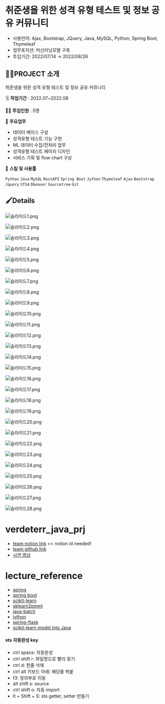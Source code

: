 # 취준생을 위한 성격 유형 테스트 및 정보 공유 커뮤니티

- 사용언어: Ajax, Bootstrap, JQuery, Java, MySQL, Python, Spring Boot, Thymeleaf
- 업무포지션: 머신러닝모델 구축
- 투입기간: 2022/07/14 → 2022/08/26

## 👩‍🏫PROJECT 소개

취준생을 위한 성격 유형 테스트 및 정보 공유 커뮤니티

🗓️ **작업기간** : 2022.07~2022.08

👨‍💻 **투입인원** : 5명

📒 **주요업무** 

- 데이터 베이스 구성
- 성격유형 테스트 기능 구현
- ML 데이터 수집/전처리 업무
- 성격유형 테스트 페이지 디자인
- 서비스 기획 및 flow chart 구상

🌱 **스킬 및 사용툴**

`Python` `Java` `MySQL` `RestAPI` `Spring Boot` `Jython` `Thymeleaf` `Ajax` `Bootstrap` `Jquery` `STS4` `Dbeaver` `Sourcetree` `Git`

## 🖌️Details


![슬라이드1.png](verdeterr/%E1%84%8E%E1%85%B1%E1%84%8C%E1%85%AE%E1%86%AB%E1%84%89%E1%85%A2%E1%86%BC%E1%84%8B%E1%85%B3%E1%86%AF%20%E1%84%8B%E1%85%B1%E1%84%92%E1%85%A1%E1%86%AB%20%E1%84%89%E1%85%A5%E1%86%BC%E1%84%80%E1%85%A7%E1%86%A8%20%E1%84%8B%E1%85%B2%E1%84%92%E1%85%A7%E1%86%BC%20%E1%84%90%E1%85%A6%E1%84%89%E1%85%B3%E1%84%90%E1%85%B3%20%E1%84%86%E1%85%B5%E1%86%BE%20%E1%84%8C%E1%85%A5%E1%86%BC%E1%84%87%E1%85%A9%20%E1%84%80%E1%85%A9%20d5224d1b5c56407eb7b363036b7a7c01/%25E1%2584%2589%25E1%2585%25B3%25E1%2586%25AF%25E1%2584%2585%25E1%2585%25A1%25E1%2584%258B%25E1%2585%25B5%25E1%2584%2583%25E1%2585%25B31.png)

![슬라이드2.png](%E1%84%8E%E1%85%B1%E1%84%8C%E1%85%AE%E1%86%AB%E1%84%89%E1%85%A2%E1%86%BC%E1%84%8B%E1%85%B3%E1%86%AF%20%E1%84%8B%E1%85%B1%E1%84%92%E1%85%A1%E1%86%AB%20%E1%84%89%E1%85%A5%E1%86%BC%E1%84%80%E1%85%A7%E1%86%A8%20%E1%84%8B%E1%85%B2%E1%84%92%E1%85%A7%E1%86%BC%20%E1%84%90%E1%85%A6%E1%84%89%E1%85%B3%E1%84%90%E1%85%B3%20%E1%84%86%E1%85%B5%E1%86%BE%20%E1%84%8C%E1%85%A5%E1%86%BC%E1%84%87%E1%85%A9%20%E1%84%80%E1%85%A9%20d5224d1b5c56407eb7b363036b7a7c01/%25E1%2584%2589%25E1%2585%25B3%25E1%2586%25AF%25E1%2584%2585%25E1%2585%25A1%25E1%2584%258B%25E1%2585%25B5%25E1%2584%2583%25E1%2585%25B32.png)

![슬라이드3.png](%E1%84%8E%E1%85%B1%E1%84%8C%E1%85%AE%E1%86%AB%E1%84%89%E1%85%A2%E1%86%BC%E1%84%8B%E1%85%B3%E1%86%AF%20%E1%84%8B%E1%85%B1%E1%84%92%E1%85%A1%E1%86%AB%20%E1%84%89%E1%85%A5%E1%86%BC%E1%84%80%E1%85%A7%E1%86%A8%20%E1%84%8B%E1%85%B2%E1%84%92%E1%85%A7%E1%86%BC%20%E1%84%90%E1%85%A6%E1%84%89%E1%85%B3%E1%84%90%E1%85%B3%20%E1%84%86%E1%85%B5%E1%86%BE%20%E1%84%8C%E1%85%A5%E1%86%BC%E1%84%87%E1%85%A9%20%E1%84%80%E1%85%A9%20d5224d1b5c56407eb7b363036b7a7c01/%25E1%2584%2589%25E1%2585%25B3%25E1%2586%25AF%25E1%2584%2585%25E1%2585%25A1%25E1%2584%258B%25E1%2585%25B5%25E1%2584%2583%25E1%2585%25B33.png)

![슬라이드4.png](%E1%84%8E%E1%85%B1%E1%84%8C%E1%85%AE%E1%86%AB%E1%84%89%E1%85%A2%E1%86%BC%E1%84%8B%E1%85%B3%E1%86%AF%20%E1%84%8B%E1%85%B1%E1%84%92%E1%85%A1%E1%86%AB%20%E1%84%89%E1%85%A5%E1%86%BC%E1%84%80%E1%85%A7%E1%86%A8%20%E1%84%8B%E1%85%B2%E1%84%92%E1%85%A7%E1%86%BC%20%E1%84%90%E1%85%A6%E1%84%89%E1%85%B3%E1%84%90%E1%85%B3%20%E1%84%86%E1%85%B5%E1%86%BE%20%E1%84%8C%E1%85%A5%E1%86%BC%E1%84%87%E1%85%A9%20%E1%84%80%E1%85%A9%20d5224d1b5c56407eb7b363036b7a7c01/%25E1%2584%2589%25E1%2585%25B3%25E1%2586%25AF%25E1%2584%2585%25E1%2585%25A1%25E1%2584%258B%25E1%2585%25B5%25E1%2584%2583%25E1%2585%25B34.png)

![슬라이드5.png](%E1%84%8E%E1%85%B1%E1%84%8C%E1%85%AE%E1%86%AB%E1%84%89%E1%85%A2%E1%86%BC%E1%84%8B%E1%85%B3%E1%86%AF%20%E1%84%8B%E1%85%B1%E1%84%92%E1%85%A1%E1%86%AB%20%E1%84%89%E1%85%A5%E1%86%BC%E1%84%80%E1%85%A7%E1%86%A8%20%E1%84%8B%E1%85%B2%E1%84%92%E1%85%A7%E1%86%BC%20%E1%84%90%E1%85%A6%E1%84%89%E1%85%B3%E1%84%90%E1%85%B3%20%E1%84%86%E1%85%B5%E1%86%BE%20%E1%84%8C%E1%85%A5%E1%86%BC%E1%84%87%E1%85%A9%20%E1%84%80%E1%85%A9%20d5224d1b5c56407eb7b363036b7a7c01/%25E1%2584%2589%25E1%2585%25B3%25E1%2586%25AF%25E1%2584%2585%25E1%2585%25A1%25E1%2584%258B%25E1%2585%25B5%25E1%2584%2583%25E1%2585%25B35.png)

![슬라이드6.png](%E1%84%8E%E1%85%B1%E1%84%8C%E1%85%AE%E1%86%AB%E1%84%89%E1%85%A2%E1%86%BC%E1%84%8B%E1%85%B3%E1%86%AF%20%E1%84%8B%E1%85%B1%E1%84%92%E1%85%A1%E1%86%AB%20%E1%84%89%E1%85%A5%E1%86%BC%E1%84%80%E1%85%A7%E1%86%A8%20%E1%84%8B%E1%85%B2%E1%84%92%E1%85%A7%E1%86%BC%20%E1%84%90%E1%85%A6%E1%84%89%E1%85%B3%E1%84%90%E1%85%B3%20%E1%84%86%E1%85%B5%E1%86%BE%20%E1%84%8C%E1%85%A5%E1%86%BC%E1%84%87%E1%85%A9%20%E1%84%80%E1%85%A9%20d5224d1b5c56407eb7b363036b7a7c01/%25E1%2584%2589%25E1%2585%25B3%25E1%2586%25AF%25E1%2584%2585%25E1%2585%25A1%25E1%2584%258B%25E1%2585%25B5%25E1%2584%2583%25E1%2585%25B36.png)

![슬라이드7.png](%E1%84%8E%E1%85%B1%E1%84%8C%E1%85%AE%E1%86%AB%E1%84%89%E1%85%A2%E1%86%BC%E1%84%8B%E1%85%B3%E1%86%AF%20%E1%84%8B%E1%85%B1%E1%84%92%E1%85%A1%E1%86%AB%20%E1%84%89%E1%85%A5%E1%86%BC%E1%84%80%E1%85%A7%E1%86%A8%20%E1%84%8B%E1%85%B2%E1%84%92%E1%85%A7%E1%86%BC%20%E1%84%90%E1%85%A6%E1%84%89%E1%85%B3%E1%84%90%E1%85%B3%20%E1%84%86%E1%85%B5%E1%86%BE%20%E1%84%8C%E1%85%A5%E1%86%BC%E1%84%87%E1%85%A9%20%E1%84%80%E1%85%A9%20d5224d1b5c56407eb7b363036b7a7c01/%25E1%2584%2589%25E1%2585%25B3%25E1%2586%25AF%25E1%2584%2585%25E1%2585%25A1%25E1%2584%258B%25E1%2585%25B5%25E1%2584%2583%25E1%2585%25B37.png)

![슬라이드8.png](%E1%84%8E%E1%85%B1%E1%84%8C%E1%85%AE%E1%86%AB%E1%84%89%E1%85%A2%E1%86%BC%E1%84%8B%E1%85%B3%E1%86%AF%20%E1%84%8B%E1%85%B1%E1%84%92%E1%85%A1%E1%86%AB%20%E1%84%89%E1%85%A5%E1%86%BC%E1%84%80%E1%85%A7%E1%86%A8%20%E1%84%8B%E1%85%B2%E1%84%92%E1%85%A7%E1%86%BC%20%E1%84%90%E1%85%A6%E1%84%89%E1%85%B3%E1%84%90%E1%85%B3%20%E1%84%86%E1%85%B5%E1%86%BE%20%E1%84%8C%E1%85%A5%E1%86%BC%E1%84%87%E1%85%A9%20%E1%84%80%E1%85%A9%20d5224d1b5c56407eb7b363036b7a7c01/%25E1%2584%2589%25E1%2585%25B3%25E1%2586%25AF%25E1%2584%2585%25E1%2585%25A1%25E1%2584%258B%25E1%2585%25B5%25E1%2584%2583%25E1%2585%25B38.png)

![슬라이드9.png](%E1%84%8E%E1%85%B1%E1%84%8C%E1%85%AE%E1%86%AB%E1%84%89%E1%85%A2%E1%86%BC%E1%84%8B%E1%85%B3%E1%86%AF%20%E1%84%8B%E1%85%B1%E1%84%92%E1%85%A1%E1%86%AB%20%E1%84%89%E1%85%A5%E1%86%BC%E1%84%80%E1%85%A7%E1%86%A8%20%E1%84%8B%E1%85%B2%E1%84%92%E1%85%A7%E1%86%BC%20%E1%84%90%E1%85%A6%E1%84%89%E1%85%B3%E1%84%90%E1%85%B3%20%E1%84%86%E1%85%B5%E1%86%BE%20%E1%84%8C%E1%85%A5%E1%86%BC%E1%84%87%E1%85%A9%20%E1%84%80%E1%85%A9%20d5224d1b5c56407eb7b363036b7a7c01/%25E1%2584%2589%25E1%2585%25B3%25E1%2586%25AF%25E1%2584%2585%25E1%2585%25A1%25E1%2584%258B%25E1%2585%25B5%25E1%2584%2583%25E1%2585%25B39.png)

![슬라이드10.png](%E1%84%8E%E1%85%B1%E1%84%8C%E1%85%AE%E1%86%AB%E1%84%89%E1%85%A2%E1%86%BC%E1%84%8B%E1%85%B3%E1%86%AF%20%E1%84%8B%E1%85%B1%E1%84%92%E1%85%A1%E1%86%AB%20%E1%84%89%E1%85%A5%E1%86%BC%E1%84%80%E1%85%A7%E1%86%A8%20%E1%84%8B%E1%85%B2%E1%84%92%E1%85%A7%E1%86%BC%20%E1%84%90%E1%85%A6%E1%84%89%E1%85%B3%E1%84%90%E1%85%B3%20%E1%84%86%E1%85%B5%E1%86%BE%20%E1%84%8C%E1%85%A5%E1%86%BC%E1%84%87%E1%85%A9%20%E1%84%80%E1%85%A9%20d5224d1b5c56407eb7b363036b7a7c01/%25E1%2584%2589%25E1%2585%25B3%25E1%2586%25AF%25E1%2584%2585%25E1%2585%25A1%25E1%2584%258B%25E1%2585%25B5%25E1%2584%2583%25E1%2585%25B310.png)

![슬라이드11.png](%E1%84%8E%E1%85%B1%E1%84%8C%E1%85%AE%E1%86%AB%E1%84%89%E1%85%A2%E1%86%BC%E1%84%8B%E1%85%B3%E1%86%AF%20%E1%84%8B%E1%85%B1%E1%84%92%E1%85%A1%E1%86%AB%20%E1%84%89%E1%85%A5%E1%86%BC%E1%84%80%E1%85%A7%E1%86%A8%20%E1%84%8B%E1%85%B2%E1%84%92%E1%85%A7%E1%86%BC%20%E1%84%90%E1%85%A6%E1%84%89%E1%85%B3%E1%84%90%E1%85%B3%20%E1%84%86%E1%85%B5%E1%86%BE%20%E1%84%8C%E1%85%A5%E1%86%BC%E1%84%87%E1%85%A9%20%E1%84%80%E1%85%A9%20d5224d1b5c56407eb7b363036b7a7c01/%25E1%2584%2589%25E1%2585%25B3%25E1%2586%25AF%25E1%2584%2585%25E1%2585%25A1%25E1%2584%258B%25E1%2585%25B5%25E1%2584%2583%25E1%2585%25B311.png)

![슬라이드12.png](%E1%84%8E%E1%85%B1%E1%84%8C%E1%85%AE%E1%86%AB%E1%84%89%E1%85%A2%E1%86%BC%E1%84%8B%E1%85%B3%E1%86%AF%20%E1%84%8B%E1%85%B1%E1%84%92%E1%85%A1%E1%86%AB%20%E1%84%89%E1%85%A5%E1%86%BC%E1%84%80%E1%85%A7%E1%86%A8%20%E1%84%8B%E1%85%B2%E1%84%92%E1%85%A7%E1%86%BC%20%E1%84%90%E1%85%A6%E1%84%89%E1%85%B3%E1%84%90%E1%85%B3%20%E1%84%86%E1%85%B5%E1%86%BE%20%E1%84%8C%E1%85%A5%E1%86%BC%E1%84%87%E1%85%A9%20%E1%84%80%E1%85%A9%20d5224d1b5c56407eb7b363036b7a7c01/%25E1%2584%2589%25E1%2585%25B3%25E1%2586%25AF%25E1%2584%2585%25E1%2585%25A1%25E1%2584%258B%25E1%2585%25B5%25E1%2584%2583%25E1%2585%25B312.png)

![슬라이드13.png](%E1%84%8E%E1%85%B1%E1%84%8C%E1%85%AE%E1%86%AB%E1%84%89%E1%85%A2%E1%86%BC%E1%84%8B%E1%85%B3%E1%86%AF%20%E1%84%8B%E1%85%B1%E1%84%92%E1%85%A1%E1%86%AB%20%E1%84%89%E1%85%A5%E1%86%BC%E1%84%80%E1%85%A7%E1%86%A8%20%E1%84%8B%E1%85%B2%E1%84%92%E1%85%A7%E1%86%BC%20%E1%84%90%E1%85%A6%E1%84%89%E1%85%B3%E1%84%90%E1%85%B3%20%E1%84%86%E1%85%B5%E1%86%BE%20%E1%84%8C%E1%85%A5%E1%86%BC%E1%84%87%E1%85%A9%20%E1%84%80%E1%85%A9%20d5224d1b5c56407eb7b363036b7a7c01/%25E1%2584%2589%25E1%2585%25B3%25E1%2586%25AF%25E1%2584%2585%25E1%2585%25A1%25E1%2584%258B%25E1%2585%25B5%25E1%2584%2583%25E1%2585%25B313.png)

![슬라이드14.png](%E1%84%8E%E1%85%B1%E1%84%8C%E1%85%AE%E1%86%AB%E1%84%89%E1%85%A2%E1%86%BC%E1%84%8B%E1%85%B3%E1%86%AF%20%E1%84%8B%E1%85%B1%E1%84%92%E1%85%A1%E1%86%AB%20%E1%84%89%E1%85%A5%E1%86%BC%E1%84%80%E1%85%A7%E1%86%A8%20%E1%84%8B%E1%85%B2%E1%84%92%E1%85%A7%E1%86%BC%20%E1%84%90%E1%85%A6%E1%84%89%E1%85%B3%E1%84%90%E1%85%B3%20%E1%84%86%E1%85%B5%E1%86%BE%20%E1%84%8C%E1%85%A5%E1%86%BC%E1%84%87%E1%85%A9%20%E1%84%80%E1%85%A9%20d5224d1b5c56407eb7b363036b7a7c01/%25E1%2584%2589%25E1%2585%25B3%25E1%2586%25AF%25E1%2584%2585%25E1%2585%25A1%25E1%2584%258B%25E1%2585%25B5%25E1%2584%2583%25E1%2585%25B314.png)

![슬라이드15.png](%E1%84%8E%E1%85%B1%E1%84%8C%E1%85%AE%E1%86%AB%E1%84%89%E1%85%A2%E1%86%BC%E1%84%8B%E1%85%B3%E1%86%AF%20%E1%84%8B%E1%85%B1%E1%84%92%E1%85%A1%E1%86%AB%20%E1%84%89%E1%85%A5%E1%86%BC%E1%84%80%E1%85%A7%E1%86%A8%20%E1%84%8B%E1%85%B2%E1%84%92%E1%85%A7%E1%86%BC%20%E1%84%90%E1%85%A6%E1%84%89%E1%85%B3%E1%84%90%E1%85%B3%20%E1%84%86%E1%85%B5%E1%86%BE%20%E1%84%8C%E1%85%A5%E1%86%BC%E1%84%87%E1%85%A9%20%E1%84%80%E1%85%A9%20d5224d1b5c56407eb7b363036b7a7c01/%25E1%2584%2589%25E1%2585%25B3%25E1%2586%25AF%25E1%2584%2585%25E1%2585%25A1%25E1%2584%258B%25E1%2585%25B5%25E1%2584%2583%25E1%2585%25B315.png)

![슬라이드16.png](%E1%84%8E%E1%85%B1%E1%84%8C%E1%85%AE%E1%86%AB%E1%84%89%E1%85%A2%E1%86%BC%E1%84%8B%E1%85%B3%E1%86%AF%20%E1%84%8B%E1%85%B1%E1%84%92%E1%85%A1%E1%86%AB%20%E1%84%89%E1%85%A5%E1%86%BC%E1%84%80%E1%85%A7%E1%86%A8%20%E1%84%8B%E1%85%B2%E1%84%92%E1%85%A7%E1%86%BC%20%E1%84%90%E1%85%A6%E1%84%89%E1%85%B3%E1%84%90%E1%85%B3%20%E1%84%86%E1%85%B5%E1%86%BE%20%E1%84%8C%E1%85%A5%E1%86%BC%E1%84%87%E1%85%A9%20%E1%84%80%E1%85%A9%20d5224d1b5c56407eb7b363036b7a7c01/%25E1%2584%2589%25E1%2585%25B3%25E1%2586%25AF%25E1%2584%2585%25E1%2585%25A1%25E1%2584%258B%25E1%2585%25B5%25E1%2584%2583%25E1%2585%25B316.png)

![슬라이드17.png](%E1%84%8E%E1%85%B1%E1%84%8C%E1%85%AE%E1%86%AB%E1%84%89%E1%85%A2%E1%86%BC%E1%84%8B%E1%85%B3%E1%86%AF%20%E1%84%8B%E1%85%B1%E1%84%92%E1%85%A1%E1%86%AB%20%E1%84%89%E1%85%A5%E1%86%BC%E1%84%80%E1%85%A7%E1%86%A8%20%E1%84%8B%E1%85%B2%E1%84%92%E1%85%A7%E1%86%BC%20%E1%84%90%E1%85%A6%E1%84%89%E1%85%B3%E1%84%90%E1%85%B3%20%E1%84%86%E1%85%B5%E1%86%BE%20%E1%84%8C%E1%85%A5%E1%86%BC%E1%84%87%E1%85%A9%20%E1%84%80%E1%85%A9%20d5224d1b5c56407eb7b363036b7a7c01/%25E1%2584%2589%25E1%2585%25B3%25E1%2586%25AF%25E1%2584%2585%25E1%2585%25A1%25E1%2584%258B%25E1%2585%25B5%25E1%2584%2583%25E1%2585%25B317.png)

![슬라이드18.png](%E1%84%8E%E1%85%B1%E1%84%8C%E1%85%AE%E1%86%AB%E1%84%89%E1%85%A2%E1%86%BC%E1%84%8B%E1%85%B3%E1%86%AF%20%E1%84%8B%E1%85%B1%E1%84%92%E1%85%A1%E1%86%AB%20%E1%84%89%E1%85%A5%E1%86%BC%E1%84%80%E1%85%A7%E1%86%A8%20%E1%84%8B%E1%85%B2%E1%84%92%E1%85%A7%E1%86%BC%20%E1%84%90%E1%85%A6%E1%84%89%E1%85%B3%E1%84%90%E1%85%B3%20%E1%84%86%E1%85%B5%E1%86%BE%20%E1%84%8C%E1%85%A5%E1%86%BC%E1%84%87%E1%85%A9%20%E1%84%80%E1%85%A9%20d5224d1b5c56407eb7b363036b7a7c01/%25E1%2584%2589%25E1%2585%25B3%25E1%2586%25AF%25E1%2584%2585%25E1%2585%25A1%25E1%2584%258B%25E1%2585%25B5%25E1%2584%2583%25E1%2585%25B318.png)

![슬라이드19.png](%E1%84%8E%E1%85%B1%E1%84%8C%E1%85%AE%E1%86%AB%E1%84%89%E1%85%A2%E1%86%BC%E1%84%8B%E1%85%B3%E1%86%AF%20%E1%84%8B%E1%85%B1%E1%84%92%E1%85%A1%E1%86%AB%20%E1%84%89%E1%85%A5%E1%86%BC%E1%84%80%E1%85%A7%E1%86%A8%20%E1%84%8B%E1%85%B2%E1%84%92%E1%85%A7%E1%86%BC%20%E1%84%90%E1%85%A6%E1%84%89%E1%85%B3%E1%84%90%E1%85%B3%20%E1%84%86%E1%85%B5%E1%86%BE%20%E1%84%8C%E1%85%A5%E1%86%BC%E1%84%87%E1%85%A9%20%E1%84%80%E1%85%A9%20d5224d1b5c56407eb7b363036b7a7c01/%25E1%2584%2589%25E1%2585%25B3%25E1%2586%25AF%25E1%2584%2585%25E1%2585%25A1%25E1%2584%258B%25E1%2585%25B5%25E1%2584%2583%25E1%2585%25B319.png)

![슬라이드20.png](%E1%84%8E%E1%85%B1%E1%84%8C%E1%85%AE%E1%86%AB%E1%84%89%E1%85%A2%E1%86%BC%E1%84%8B%E1%85%B3%E1%86%AF%20%E1%84%8B%E1%85%B1%E1%84%92%E1%85%A1%E1%86%AB%20%E1%84%89%E1%85%A5%E1%86%BC%E1%84%80%E1%85%A7%E1%86%A8%20%E1%84%8B%E1%85%B2%E1%84%92%E1%85%A7%E1%86%BC%20%E1%84%90%E1%85%A6%E1%84%89%E1%85%B3%E1%84%90%E1%85%B3%20%E1%84%86%E1%85%B5%E1%86%BE%20%E1%84%8C%E1%85%A5%E1%86%BC%E1%84%87%E1%85%A9%20%E1%84%80%E1%85%A9%20d5224d1b5c56407eb7b363036b7a7c01/%25E1%2584%2589%25E1%2585%25B3%25E1%2586%25AF%25E1%2584%2585%25E1%2585%25A1%25E1%2584%258B%25E1%2585%25B5%25E1%2584%2583%25E1%2585%25B320.png)

![슬라이드21.png](%E1%84%8E%E1%85%B1%E1%84%8C%E1%85%AE%E1%86%AB%E1%84%89%E1%85%A2%E1%86%BC%E1%84%8B%E1%85%B3%E1%86%AF%20%E1%84%8B%E1%85%B1%E1%84%92%E1%85%A1%E1%86%AB%20%E1%84%89%E1%85%A5%E1%86%BC%E1%84%80%E1%85%A7%E1%86%A8%20%E1%84%8B%E1%85%B2%E1%84%92%E1%85%A7%E1%86%BC%20%E1%84%90%E1%85%A6%E1%84%89%E1%85%B3%E1%84%90%E1%85%B3%20%E1%84%86%E1%85%B5%E1%86%BE%20%E1%84%8C%E1%85%A5%E1%86%BC%E1%84%87%E1%85%A9%20%E1%84%80%E1%85%A9%20d5224d1b5c56407eb7b363036b7a7c01/%25E1%2584%2589%25E1%2585%25B3%25E1%2586%25AF%25E1%2584%2585%25E1%2585%25A1%25E1%2584%258B%25E1%2585%25B5%25E1%2584%2583%25E1%2585%25B321.png)

![슬라이드22.png](%E1%84%8E%E1%85%B1%E1%84%8C%E1%85%AE%E1%86%AB%E1%84%89%E1%85%A2%E1%86%BC%E1%84%8B%E1%85%B3%E1%86%AF%20%E1%84%8B%E1%85%B1%E1%84%92%E1%85%A1%E1%86%AB%20%E1%84%89%E1%85%A5%E1%86%BC%E1%84%80%E1%85%A7%E1%86%A8%20%E1%84%8B%E1%85%B2%E1%84%92%E1%85%A7%E1%86%BC%20%E1%84%90%E1%85%A6%E1%84%89%E1%85%B3%E1%84%90%E1%85%B3%20%E1%84%86%E1%85%B5%E1%86%BE%20%E1%84%8C%E1%85%A5%E1%86%BC%E1%84%87%E1%85%A9%20%E1%84%80%E1%85%A9%20d5224d1b5c56407eb7b363036b7a7c01/%25E1%2584%2589%25E1%2585%25B3%25E1%2586%25AF%25E1%2584%2585%25E1%2585%25A1%25E1%2584%258B%25E1%2585%25B5%25E1%2584%2583%25E1%2585%25B322.png)

![슬라이드23.png](%E1%84%8E%E1%85%B1%E1%84%8C%E1%85%AE%E1%86%AB%E1%84%89%E1%85%A2%E1%86%BC%E1%84%8B%E1%85%B3%E1%86%AF%20%E1%84%8B%E1%85%B1%E1%84%92%E1%85%A1%E1%86%AB%20%E1%84%89%E1%85%A5%E1%86%BC%E1%84%80%E1%85%A7%E1%86%A8%20%E1%84%8B%E1%85%B2%E1%84%92%E1%85%A7%E1%86%BC%20%E1%84%90%E1%85%A6%E1%84%89%E1%85%B3%E1%84%90%E1%85%B3%20%E1%84%86%E1%85%B5%E1%86%BE%20%E1%84%8C%E1%85%A5%E1%86%BC%E1%84%87%E1%85%A9%20%E1%84%80%E1%85%A9%20d5224d1b5c56407eb7b363036b7a7c01/%25E1%2584%2589%25E1%2585%25B3%25E1%2586%25AF%25E1%2584%2585%25E1%2585%25A1%25E1%2584%258B%25E1%2585%25B5%25E1%2584%2583%25E1%2585%25B323.png)

![슬라이드24.png](%E1%84%8E%E1%85%B1%E1%84%8C%E1%85%AE%E1%86%AB%E1%84%89%E1%85%A2%E1%86%BC%E1%84%8B%E1%85%B3%E1%86%AF%20%E1%84%8B%E1%85%B1%E1%84%92%E1%85%A1%E1%86%AB%20%E1%84%89%E1%85%A5%E1%86%BC%E1%84%80%E1%85%A7%E1%86%A8%20%E1%84%8B%E1%85%B2%E1%84%92%E1%85%A7%E1%86%BC%20%E1%84%90%E1%85%A6%E1%84%89%E1%85%B3%E1%84%90%E1%85%B3%20%E1%84%86%E1%85%B5%E1%86%BE%20%E1%84%8C%E1%85%A5%E1%86%BC%E1%84%87%E1%85%A9%20%E1%84%80%E1%85%A9%20d5224d1b5c56407eb7b363036b7a7c01/%25E1%2584%2589%25E1%2585%25B3%25E1%2586%25AF%25E1%2584%2585%25E1%2585%25A1%25E1%2584%258B%25E1%2585%25B5%25E1%2584%2583%25E1%2585%25B324.png)

![슬라이드25.png](%E1%84%8E%E1%85%B1%E1%84%8C%E1%85%AE%E1%86%AB%E1%84%89%E1%85%A2%E1%86%BC%E1%84%8B%E1%85%B3%E1%86%AF%20%E1%84%8B%E1%85%B1%E1%84%92%E1%85%A1%E1%86%AB%20%E1%84%89%E1%85%A5%E1%86%BC%E1%84%80%E1%85%A7%E1%86%A8%20%E1%84%8B%E1%85%B2%E1%84%92%E1%85%A7%E1%86%BC%20%E1%84%90%E1%85%A6%E1%84%89%E1%85%B3%E1%84%90%E1%85%B3%20%E1%84%86%E1%85%B5%E1%86%BE%20%E1%84%8C%E1%85%A5%E1%86%BC%E1%84%87%E1%85%A9%20%E1%84%80%E1%85%A9%20d5224d1b5c56407eb7b363036b7a7c01/%25E1%2584%2589%25E1%2585%25B3%25E1%2586%25AF%25E1%2584%2585%25E1%2585%25A1%25E1%2584%258B%25E1%2585%25B5%25E1%2584%2583%25E1%2585%25B325.png)

![슬라이드26.png](%E1%84%8E%E1%85%B1%E1%84%8C%E1%85%AE%E1%86%AB%E1%84%89%E1%85%A2%E1%86%BC%E1%84%8B%E1%85%B3%E1%86%AF%20%E1%84%8B%E1%85%B1%E1%84%92%E1%85%A1%E1%86%AB%20%E1%84%89%E1%85%A5%E1%86%BC%E1%84%80%E1%85%A7%E1%86%A8%20%E1%84%8B%E1%85%B2%E1%84%92%E1%85%A7%E1%86%BC%20%E1%84%90%E1%85%A6%E1%84%89%E1%85%B3%E1%84%90%E1%85%B3%20%E1%84%86%E1%85%B5%E1%86%BE%20%E1%84%8C%E1%85%A5%E1%86%BC%E1%84%87%E1%85%A9%20%E1%84%80%E1%85%A9%20d5224d1b5c56407eb7b363036b7a7c01/%25E1%2584%2589%25E1%2585%25B3%25E1%2586%25AF%25E1%2584%2585%25E1%2585%25A1%25E1%2584%258B%25E1%2585%25B5%25E1%2584%2583%25E1%2585%25B326.png)

![슬라이드27.png](%E1%84%8E%E1%85%B1%E1%84%8C%E1%85%AE%E1%86%AB%E1%84%89%E1%85%A2%E1%86%BC%E1%84%8B%E1%85%B3%E1%86%AF%20%E1%84%8B%E1%85%B1%E1%84%92%E1%85%A1%E1%86%AB%20%E1%84%89%E1%85%A5%E1%86%BC%E1%84%80%E1%85%A7%E1%86%A8%20%E1%84%8B%E1%85%B2%E1%84%92%E1%85%A7%E1%86%BC%20%E1%84%90%E1%85%A6%E1%84%89%E1%85%B3%E1%84%90%E1%85%B3%20%E1%84%86%E1%85%B5%E1%86%BE%20%E1%84%8C%E1%85%A5%E1%86%BC%E1%84%87%E1%85%A9%20%E1%84%80%E1%85%A9%20d5224d1b5c56407eb7b363036b7a7c01/%25E1%2584%2589%25E1%2585%25B3%25E1%2586%25AF%25E1%2584%2585%25E1%2585%25A1%25E1%2584%258B%25E1%2585%25B5%25E1%2584%2583%25E1%2585%25B327.png)

![슬라이드28.png](%E1%84%8E%E1%85%B1%E1%84%8C%E1%85%AE%E1%86%AB%E1%84%89%E1%85%A2%E1%86%BC%E1%84%8B%E1%85%B3%E1%86%AF%20%E1%84%8B%E1%85%B1%E1%84%92%E1%85%A1%E1%86%AB%20%E1%84%89%E1%85%A5%E1%86%BC%E1%84%80%E1%85%A7%E1%86%A8%20%E1%84%8B%E1%85%B2%E1%84%92%E1%85%A7%E1%86%BC%20%E1%84%90%E1%85%A6%E1%84%89%E1%85%B3%E1%84%90%E1%85%B3%20%E1%84%86%E1%85%B5%E1%86%BE%20%E1%84%8C%E1%85%A5%E1%86%BC%E1%84%87%E1%85%A9%20%E1%84%80%E1%85%A9%20d5224d1b5c56407eb7b363036b7a7c01/%25E1%2584%2589%25E1%2585%25B3%25E1%2586%25AF%25E1%2584%2585%25E1%2585%25A1%25E1%2584%258B%25E1%2585%25B5%25E1%2584%2583%25E1%2585%25B328.png)

# verdeterr_java_prj
- [team notion link](https://www.notion.so/792f10ceb8e34ad798ada7e757f10bb8) << notion id needed!
- [team github link](https://github.com/gonekng/VerDeTerr.git)
- [시연 영상](https://www.youtube.com/watch?v=yGaFgthraUQ)

# lecture_reference
- [spring](https://kimvampa.tistory.com/183?category=843151)
- [spring boot](https://congsong.tistory.com/16?category=749196)
- [scikit-learn](https://runebook.dev/ko/docs/scikit_learn/modules/model_evaluation)
- [sklearn2pmml](https://github.com/jpmml/sklearn2pmml)
- [java-batch](https://m.blog.naver.com/nuberus/221538905885)
- [jython](https://binshuuuu.tistory.com/289)
- [spring-flask](https://yanoo.tistory.com/m/14)
- [scikit-learn model into Java](https://medium.com/analytics-vidhya/using-scikit-learn-model-into-java-app-96d776b84c44)

#### sts 자동완성 key
- ctrl space: 자동완성
- ctrl shift r: 파일명으로 빨리 찾기 
- ctrl d: 한줄 삭제
- ctrl alt 키보드 아래: 해당줄 복붙
- f3: 정의부로 이동
- alt shift s: source
- ctrl shift o: 자동 import
- lt + Shift + S: sts getter, setter 만들기

